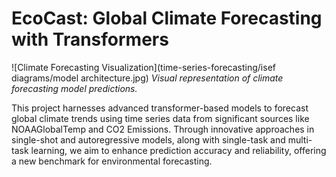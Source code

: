 # EcoCast: Global Climate Forecasting with Transformers

![Climate Forecasting Visualization](time-series-forecasting/isef diagrams/model architecture.jpg)
*Visual representation of climate forecasting model predictions.*

This project harnesses advanced transformer-based models to forecast global climate trends using time series data from significant sources like NOAAGlobalTemp and CO2 Emissions. Through innovative approaches in single-shot and autoregressive models, along with single-task and multi-task learning, we aim to enhance prediction accuracy and reliability, offering a new benchmark for environmental forecasting.
